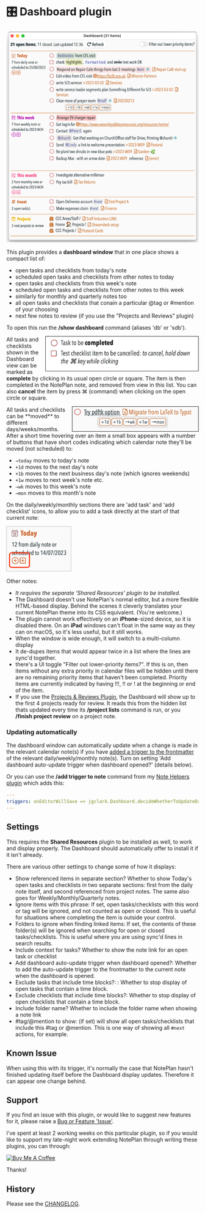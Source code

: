 # 🎛 Dashboard plugin
![](Dashboard-0.6.0@2x.png)

This plugin provides a **dashboard window** that in one place shows a compact list of:
- open tasks and checklists from today's note
- scheduled open tasks and checklists from other notes to today
- open tasks and checklists from this week's note
- scheduled open tasks and checklists from other notes to this week
- similarly for monthly and quarterly notes too
- all open tasks and checklists that conain a particular @tag or #mention of your choosing
- next few notes to review (if you use the "Projects and Reviews" plugin)

To open this run the **/show dashboard** command (aliases 'db' or 'sdb').

<img width="400px" src="complete+cancel.gif" border="1pt solid" margin="8px" align="right"/>All tasks and checklists shown in the Dashboard view can be marked as **complete** by clicking in its usual open circle or square. The item is then completed in the NotePlan note, and removed from view in this list. You can also **cancel** the item by press ⌘ (command) when clicking on the open circle or square.

<img src="move-buttons@2x.png" width="330px" border="1pt solid" margin="8px" align="right">
All tasks and checklists can be **moved** to different days/weeks/months. After a short time hovering over an item a small box appears with a number of buttons that have short codes indicating which calendar note they'll be moved (not scheduled) to:

- `→today` moves to today's note
- `+1d` moves to the next day's note
- `+1b` moves to the next business day's note (which ignores weekends)
- `+1w` moves to next week's note etc.
- `→wk` moves to this week's note
- `→mon` moves to this month's note

On the daily/weekly/monthly sections there are 'add task' and 'add checklist' icons, to allow you to add a task directly at the start of that current note:

<img src="add-buttons@2x.png" width="170px">

Other notes:
- _It requires the separate 'Shared Resources' plugin to be installed_.
- The Dashboard doesn't use NotePlan's normal editor, but a more flexible HTML-based display. Behind the scenes it cleverly translates your current NotePlan theme into its CSS equivalent. (You're welcome.)
- The plugin cannot work effectively on an **iPhone**-sized device, so it is disabled there.  On an **iPad** windows can't float in the same way as they can on macOS, so it's less useful, but it still works.
- When the window is wide enough, it will switch to a multi-column display
- It de-dupes items that would appear twice in a list where the lines are sync'd together.
- there's a UI toggle "Filter out lower-priority items?". If this is on, then items without any extra priority in calendar files will be hidden until there are no remaining priority items that haven't been completed. Priority items are currently indicated by having !!!, !! or ! at the beginning or end of the item.
- If you use the [Projects & Reviews Plugin](https://github.com/NotePlan/plugins/tree/main/jgclark.Reviews), the Dashboard will show up to the first 4 projects ready for review. It reads this from the hidden list thats updated every time its **/project lists** command is run, or you **/finish project review** on a project note.

### Updating automatically
The dashboard window can automatically update when a change is made in the relevant calendar note(s) if you have [added a trigger to the frontmatter](https://help.noteplan.co/article/173-plugin-note-triggers) of the relevant daily/weekly/monthly note(s). Turn on setting 'Add dashboard auto-update trigger when dashboard opened?' (details below).

Or you can use the **/add trigger to note** command from my [Note Helpers plugin](https://github.com/NotePlan/plugins/tree/main/jgclark.NoteHelpers/) which adds this:
```yaml
---
triggers: onEditorWillSave => jgclark.Dashboard.decideWhetherToUpdateDashboard
---
```

## Settings
This requires the **Shared Resources** plugin to be installed as well, to work and display properly. The Dashboard should automatically offer to install it if it isn't already.

There are various other settings to change some of how it displays:
- Show referenced items in separate section? Whether to show Today's open tasks and checklists in two separate sections: first from the daily note itself, and second referenced from project notes. The same also goes for Weekly/Monthly/Quarterly notes.
- Ignore items with this phrase: If set, open tasks/checklists with this word or tag will be ignored, and not counted as open or closed. This is useful for situations where completing the item is outside your control.
- Folders to ignore when finding linked items: If set, the contents of these folder(s) will be ignored when searching for open or closed tasks/checklists. This is useful where you are using sync'd lines in search results.
- Include context for tasks? Whether to show the note link for an open task or checklist
- Add dashboard auto-update trigger when dashboard opened?: Whether to add the auto-update trigger to the frontmatter to the current note when the dashboard is opened.
- Exclude tasks that include time blocks?: : Whether to stop display of open tasks that contain a time block.
- Exclude checklists that include time blocks?: Whether to stop display of open checklists that contain a time block.
- Include folder name? Whether to include the folder name when showing a note link
- #tag/@mention to show: (if set) will show all open tasks/checklists that include this #tag or @mention. This is one way of showing all `#next` actions, for example.

## Known Issue
When using this with its trigger, it's normally the case that NotePlan hasn't finished updating itself before the Dashboard display updates. Therefore it can appear one change behind.

## Support
If you find an issue with this plugin, or would like to suggest new features for it, please raise a [Bug or Feature 'Issue'](https://github.com/NotePlan/plugins/issues).

I've spent at least 2 working weeks on this particular plugin, so if you would like to support my late-night work extending NotePlan through writing these plugins, you can through:

[<img width="200px" alt="Buy Me A Coffee" src="https://www.buymeacoffee.com/assets/img/guidelines/download-assets-sm-2.svg">](https://www.buymeacoffee.com/revjgc)

Thanks!

## History
Please see the [CHANGELOG](CHANGELOG.md).
